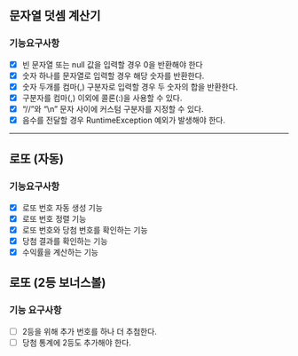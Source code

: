 ## 문자열 덧셈 계산기

### 기능요구사항
- [x] 빈 문자열 또는 null 값을 입력할 경우 0을 반환해야 한다
- [x] 숫자 하나를 문자열로 입력할 경우 해당 숫자를 반환한다.
- [x] 숫자 두개를 컴마(,) 구분자로 입력할 경우 두 숫자의 합을 반환한다.
- [x] 구분자를 컴마(,) 이외에 콜론(:)을 사용할 수 있다.
- [x] “//”와 “\n” 문자 사이에 커스텀 구분자를 지정할 수 있다.
- [x] 음수를 전달할 경우 RuntimeException 예외가 발생해야 한다.
---

## 로또 (자동)
### 기능요구사항
- [x] 로또 번호 자동 생성 기능
- [x] 로또 번호 정렬 기능
- [x] 로또 번호와 당첨 번호를 확인하는 기능
- [x] 당첨 결과를 확인하는 기능
- [x] 수익률을 계산하는 기능

## 로또 (2등 보너스볼)
### 기능 요구사항
- [ ] 2등을 위해 추가 번호를 하나 더 추첨한다.
- [ ] 당첨 통계에 2등도 추가해야 한다.

